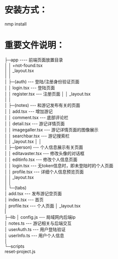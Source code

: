 # 安装方式：  
nmp install  

# 重要文件说明：  
  
├─app                       ----  前端页面放置目录  
│  │  +not-found.tsx  
│  │  _layout.tsx  
│  │  
│  ├─(auth)                  ---  登陆/注册身份验证页面  
│  │      login.tsx          ---  登陆页面  
│  │      register.tsx       ---  注册页面
│  │      _layout.tsx  
│  │  
│  ├─(notes)                 ---  和游记发布有关的页面  
│  │      add.tsx            ---  增加游记  
│  │      comment.tsx        ---  底部评论栏  
│  │      detail.tsx         ---  游记详情页面  
│  │      imagegaller.tsx    ---  游记详情页面的图像展示  
│  │      searchbar.tsx      ---  游记搜索栏  
│  │      _layout.tsx
│  │  
│  ├─(person)                ---  个人信息展示有关页面  
│  │      editavaster.tsx    ---  修改头像的对话框  
│  │      editinfo.tsx       ---  修改个人信息页面  
│  │      login.tsx          ---  无token信息时，即未登陆时的个人页面  
│  │      profile.tsx        ---  详细个人信息预览页面  
│  │      _layout.tsx  
│  │  
│  └─(tabs)  
│          add.tsx           ---  发布游记空页面  
│          index.tsx         ---  首页  
│          profile.tsx       ---  个人页面
│          _layout.tsx  
|  
├─lib
│      config.js             ---  局域网内后端ip  
│      notes.ts              ---  游记相关与后端交互  
│      userAuth.ts           ---  用户登陆验证  
│      userInfo.ts           ---  用户个人信息  
│  
└─scripts  
        reset-project.js  
